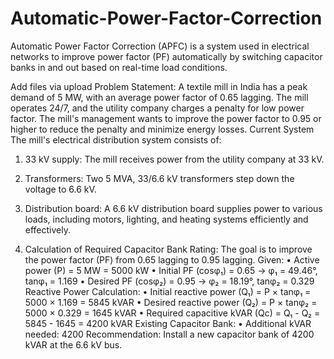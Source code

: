# Automatic-Power-Factor-Correction
Automatic Power Factor Correction (APFC) is a system used in electrical networks to improve power factor (PF) automatically by switching capacitor banks in and out based on real-time load conditions.

Add files via upload
Problem Statement:
 A textile mill in India has a peak demand of 5 MW, with an average power factor of 0.65 lagging. The mill operates 24/7, and the utility company charges a penalty for low power factor. The mill's management wants to improve the power factor to 0.95 or higher to reduce the penalty and minimize energy losses. 
Current System The mill's electrical distribution system consists of: 
1.	33 kV supply: The mill receives power from the utility company at 33 kV. 
2.	Transformers: Two 5 MVA, 33/6.6 kV transformers step down the voltage to 6.6 kV. 
3.	Distribution board: A 6.6 kV distribution board supplies power to various loads, including motors, lighting, and heating systems efficiently and effectively.

1. Calculation of Required Capacitor Bank Rating:
The goal is to improve the power factor (PF) from 0.65 lagging to 0.95 lagging.
Given:
•	Active power (P) = 5 MW = 5000 kW
•	Initial PF (cosφ₁) = 0.65 → φ₁ = 49.46°, tanφ₁ = 1.169
•	Desired PF (cosφ₂) = 0.95 → φ₂ = 18.19°, tanφ₂ = 0.329
Reactive Power Calculation:
•	Initial reactive power (Q₁) = P × tanφ₁ = 5000 × 1.169 = 5845 kVAR
•	Desired reactive power (Q₂) = P × tanφ₂ = 5000 × 0.329 = 1645 kVAR
•	Required capacitive kVAR (Qc) = Q₁ - Q₂ = 5845 - 1645 = 4200 kVAR
Existing Capacitor Bank:
•	Additional kVAR needed: 4200 
Recommendation:
Install a new capacitor bank of 4200 kVAR at the 6.6 kV bus.
